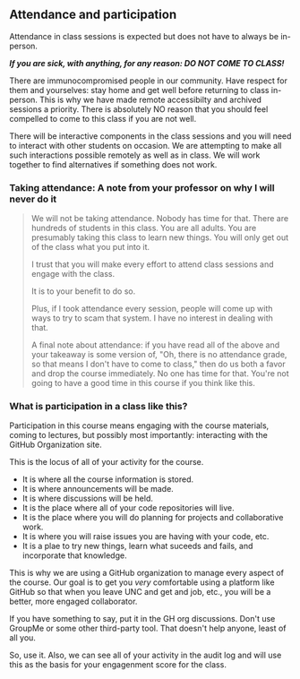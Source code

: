## Attendance and participation

Attendance in class sessions is expected but does not have to always be in-person.

**_If you are sick, with anything, for any reason: DO NOT COME TO CLASS!_**

There are immunocompromised people in our community. Have respect for them and yourselves: stay home and get well before returning to class in-person. This is why we have made remote accessibilty and archived sessions a priority. There is absolutely NO reason that you should feel compelled to come to this class if you are not well.

There will be interactive components in the class sessions and you will need to interact with other students on occasion. We are attempting to make all such interactions possible remotely as well as in class. We will work together to find alternatives if something does not work. 

### Taking attendance: A note from your professor on why I will never do it

> We will not be taking attendance. Nobody has time for that. There are hundreds of students in this class. You are all adults. You are presumably taking this class to learn new things. You will only get out of the class what you put into it.
> 
>I trust that you will make every effort to attend class sessions and engage with the class.
>
>It is to your benefit to do so.
>
>Plus, if I took attendance every session, people will come up with ways to try to scam that system. I have no interest in dealing with that.
> 
> A final note about attendance: if you have read all of the above and your takeaway is some version of, "Oh, there is no attendance grade, so that means I don't have to come to class," then do us both a favor and drop the course immediately. No one has time for that. You're not going to have a good time in this course if you think like this.

### What is participation in a class like this?

Participation in this course means engaging with the course materials, coming to lectures, but possibly most importantly: interacting with the GitHub Organization site.

This is the locus of all of your activity for the course.

- It is where all the course information is stored.
- It is where announcements will be made.
- It is where discussions will be held. 
- It is the place where all of your code repositories will live. 
- It is the place where you will do planning for projects and collaborative work. 
- It is where you will raise issues you are having with your code, etc.
- It is a plae to try new things, learn what suceeds and fails, and incorporate that knowledge.

This is why we are using a GitHub organization to manage every aspect of the course.
Our goal is to get you _very_ comfortable using a platform like GitHub so that when you leave UNC and get and job, etc., you will be a better, more engaged collaborator.

If you have something to say, put it in the GH org discussions. Don't use GroupMe or some other third-party tool. That doesn't help anyone, least of all you.

So, use it. Also, we can see all of your activity in the audit log and will use this as the basis for your engagenment score for the class.
